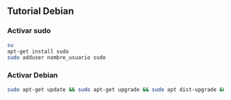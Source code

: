 ## Tutorial Debian

### Activar sudo

```sh
su
apt-get install sudo
sudo adduser nombre_usuario sudo
```

### Activar Debian

```sh
sudo apt-get update && sudo apt-get upgrade && sudo apt dist-upgrade && sudo apt-get autoremove

